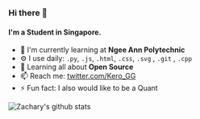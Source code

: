 
### Hi there 👋

#### I'm a Student in Singapore.

- 🏢 I'm currently learning at **Ngee Ann Polytechnic**
- ⚙️ I use daily: `.py`, `.js`, `.html`, `.css`, `.svg` , `.git` , `.cpp` 
- 🌱 Learning all about **Open Source**
- 📫 Reach me:  [twitter.com/Kero_GG](https://twitter.com/Kero_GG)
- ⚡️ Fun fact: I also would like to be a Quant 

![Zachary's github stats](https://github-readme-stats.vercel.app/api?username=ZazzyDictionary&show_icons=true&theme=vue-dark)
